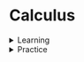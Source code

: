 # Calculus

<details>

<summary>Learning</summary>

I would recommend 3Blue1Brown's introduction to [calculus](https://www.3blue1brown.com/topics/calculus). Again, since it's relatively short, I'd recommend just watching the whole thing through.&#x20;

Concepts/Questions&#x20;

* If there's one thing you really need to get, it's the chain rule.
  * What is the derivative of g(h(x))?
* Derivative
  * How can you think of the derivative (as a graph)?
  * If you are driving a car, what is the derivative of your position with respect to time?
  * If you've taken Physics, what is the derivative of velocity with respect to time? &#x20;
  * Good intuitions for thinking about derivatives
    * Best constant approximation for the rate of change at a point.
    * As tiny nudges/wiggles (extremely useful for thinking about neural nets).
  * What is a partial derivative?

</details>

<details>

<summary>Practice</summary>

[**https://www.khanacademy.org/math/calculus-1**](https://www.khanacademy.org/math/calculus-1)

Answers to the questions from the last section:

* The derivative of g, evaluated at h(x), times the derivative of h wrt x.&#x20;
* It is approximately the graph of slope of the tangent line (not that tangent line itself) at a point (works because dt approaches 0).
* Speed
* Acceleration
* Derivative of a function wrt one of the variables with the other ones held constant.

</details>

